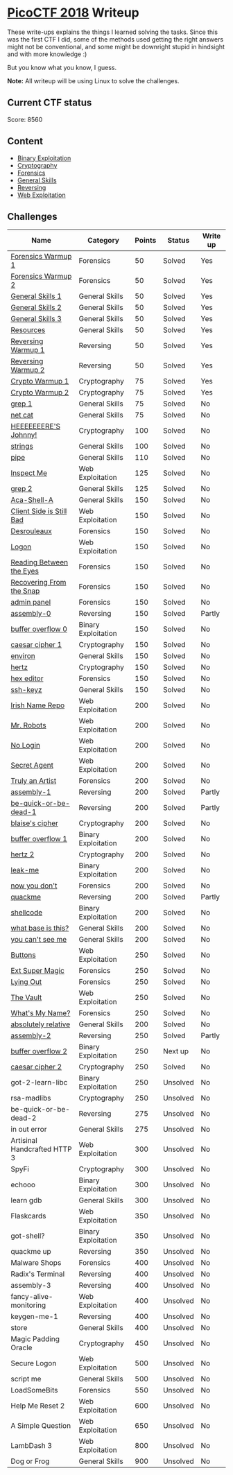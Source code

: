 # [PicoCTF 2018](https://2018game.picoctf.com/) Writeup

These write-ups explains the things I learned solving the tasks. Since this was the first CTF I did, some of the methods used getting the right answers might not be conventional, and some might be downright stupid in hindsight and with more knowledge :)

But you know what you know, I guess. 

**Note:** All writeup will be using Linux to solve the challenges.  


## Current CTF status

Score: 8560


## Content
- [Binary Exploitation](./Binary%20Exploitation)
- [Cryptography](./Cryptography)
- [Forensics](./Forensics)
- [General Skills](./General%20Skills)
- [Reversing](./Reversing)
- [Web Exploitation](./Web%20Exploitation)


## Challenges

|Name|Category|Points|Status|Write up
|-|-|-|-|-|
|[Forensics Warmup 1](Forensics/Forensics%20Warmup%201)|Forensics|50|Solved|Yes|
|[Forensics Warmup 2](Forensics/Forensics%20Warmup%202)|Forensics|50|Solved|Yes|
|[General Skills 1](General%20Skills/General%20Warmup%201)|General Skills|50|Solved|Yes|
|[General Skills 2](General%20Skills/General%20Warmup%202)|General Skills|50|Solved|Yes|
|[General Skills 3](General%20Skills/General%20Warmup%203)|General Skills|50|Solved|Yes|
|[Resources](General%20Skills/Resources)|General Skills|50|Solved|Yes|
|[Reversing Warmup 1](Reversing/Reversing%20Warmup%201)|Reversing|50|Solved|Yes|
|[Reversing Warmup 2](Reversing/Reversing%20Warmup%202)|Reversing|50|Solved|Yes|
|[Crypto Warmup 1](Cryptography/Crypto%20Warmup%201)|Cryptography|75|Solved|Yes|
|[Crypto Warmup 2](Cryptography/Crypto%20Warmup%202)|Cryptography|75|Solved|Yes|
|[grep 1](General%20Skills/grep%201)|General Skills|75|Solved|No|
|[net cat](General%20Skills/net%20cat)|General Skills|75|Solved|No|
|[HEEEEEEERE'S Johnny!](Cryptography/HEEEEEEERE%27S%20Johnny!)|Cryptography|100|Solved|No|
|[strings](General%20Skills/strings)|General Skills|100|Solved|No|
|[pipe](General%20Skills/pipe)|General Skills|110|Solved|No|
|[Inspect Me](Web%20Exploitation/Inspect%20Me)|Web Exploitation|125|Solved|No|
|[grep 2](General%20Skills/grep%202)|General Skills|125|Solved|No|
|[Aca-Shell-A](General%20Skills/Aca-Shell-A)|General Skills|150|Solved|No|
|[Client Side is Still Bad](Web%20Exploitation/Client%20Side%20is%20Still%20Bad)|Web Exploitation|150|Solved|No|
|[Desrouleaux](Forensics/Desrouleaux)|Forensics|150|Solved|No|
|[Logon](Web%20Exploitation/Logon)|Web Exploitation|150|Solved|No|
|[Reading Between the Eyes](Forensics/Reading%20Between%20the%20Eyes)|Forensics|150|Solved|No|
|[Recovering From the Snap](Forensics/Recovering%20From%20the%20Snap)|Forensics|150|Solved|No|
|[admin panel](Forensics/admin%20panel)|Forensics|150|Solved|No|
|[assembly-0](Reversing/assembly-0)|Reversing|150|Solved|Partly|
|[buffer overflow 0](Binary%20Exploitation/buffer%20overflow%200)|Binary Exploitation|150|Solved|No|
|[caesar cipher 1](Cryptography/caesar%20cipher%201)|Cryptography|150|Solved|No|
|[environ](General%20Skills/environ)|General Skills|150|Solved|No|
|[hertz](Cryptography/hertz)|Cryptography|150|Solved|No|
|[hex editor](Forensics/hex%20editor)|Forensics|150|Solved|No|
|[ssh-keyz](General%20Skills/ssh-keyz)|General Skills|150|Solved|No|
|[Irish Name Repo](Web%20Exploitation/Irish%20Name%20Repo)|Web Exploitation|200|Solved|No|
|[Mr. Robots](Web%20Exploitation/Mr.%20Robots)|Web Exploitation|200|Solved|No|
|[No Login](Web%20Exploitation/No%20Login)|Web Exploitation|200|Solved|No|
|[Secret Agent](Web%20Exploitation/Secret%20Agent)|Web Exploitation|200|Solved|No|
|[Truly an Artist](Forensics/Truly%20an%20Artist)|Forensics|200|Solved|No|
|[assembly-1](Reversing/assembly-1)|Reversing|200|Solved|Partly|
|[be-quick-or-be-dead-1](Reversing/be-quick-or-be-dead-1)|Reversing|200|Solved|Partly|
|[blaise's cipher](Cryptography/blaise%27s%20cipher)|Cryptography|200|Solved|No|
|[buffer overflow 1](Binary%20Exploitation/buffer%20overflow%201)|Binary Exploitation|200|Solved|No|
|[hertz 2](Cryptography/hertz%202)|Cryptography|200|Solved|No|
|[leak-me](Binary%20Exploitation/leak-me)|Binary Exploitation|200|Solved|No|
|[now you don't](Forensics/now%20you%20don%27t)|Forensics|200|Solved|No|
|[quackme](Reversing/quackme)|Reversing|200|Solved|Partly|
|[shellcode](Binary%20Exploitation/shellcode)|Binary Exploitation|200|Solved|No|
|[what base is this?](General%20Skills/what%20base%20is%20this)|General Skills|200|Solved|No|
|[you can't see me](General%20Skills/you%20can%27t%20see%20me)|General Skills|200|Solved|No|
|[Buttons](Web%20Exploitation/Buttons)|Web Exploitation|250|Solved|No|
|[Ext Super Magic](Forensics/Ext%20Super%20Magic)|Forensics|250|Solved|No|
|[Lying Out](Forensics/Lying%20Out)|Forensics|250|Solved|No|
|[The Vault](Web%20Exploitation/The%20Vault)|Web Exploitation|250|Solved|No|
|[What's My Name?](Forensics/What%27s%20My%20Name)|Forensics|250|Solved|No|
|[absolutely relative](General%20Skills/absolutely%20relative)|General Skills|200|Solved|No|
|[assembly-2](Reversing/assembly-2)|Reversing|250|Solved|Partly|
|[buffer overflow 2](Binary%20Exploitation/buffer%20overflow%202)|Binary Exploitation|250|Next up|No|
|[caesar cipher 2](Cryptography/caesar%20cipher%202)|Cryptography|250|Solved|No|
|got-2-learn-libc|Binary Exploitation|250|Unsolved|No|
|rsa-madlibs|Cryptography|250|Unsolved|No|
|be-quick-or-be-dead-2|Reversing|275|Unsolved|No|
|in out error|General Skills|275|Unsolved|No|
|Artisinal Handcrafted HTTP 3|Web Exploitation|300|Unsolved|No|
|SpyFi|Cryptography|300|Unsolved|No|
|echooo|Binary Exploitation|300|Unsolved|No|
|learn gdb|General Skills|300|Unsolved|No|
|Flaskcards|Web Exploitation|350|Unsolved|No|
|got-shell?|Binary Exploitation|350|Unsolved|No|
|quackme up|Reversing|350|Unsolved|No|
|Malware Shops|Forensics|400|Unsolved|No|
|Radix's Terminal|Reversing|400|Unsolved|No|
|assembly-3|Reversing|400|Unsolved|No| 
|fancy-alive-monitoring|Web Exploitation|400|Unsolved|No|
|keygen-me-1|Reversing|400|Unsolved|No|
|store|General Skills|400|Unsolved|No|
|Magic Padding Oracle|Cryptography|450|Unsolved|No|
|Secure Logon|Web Exploitation|500|Unsolved|No| 
|script me|General Skills|500|Unsolved|No|
|LoadSomeBits|Forensics|550|Unsolved|No|
|Help Me Reset 2|Web Exploitation|600|Unsolved|No|
|A Simple Question|Web Exploitation|650|Unsolved|No|
|LambDash 3|Web Exploitation|800|Unsolved|No|
|Dog or Frog|General Skills|900|Unsolved|No|
